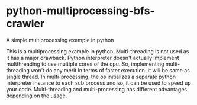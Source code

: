 # python-multiprocessing-bfs-crawler
A simple multiprocessing example in python

This is a multiprocessing example in python.
Multi-threading is not used as it has a major drawback. Python interpreter doesn't actually implement multthreading to use multiple cores of the cpu. So, implementing multi-threading won't do any merit in terms of faster execution. It will be same as single thread.
In multi-processing, the os initializes a separate python interpreter instance to each sub process and so, it can be used to speed up your code.
Multi-threading and multi-processing has different advantages depending on the usage.
